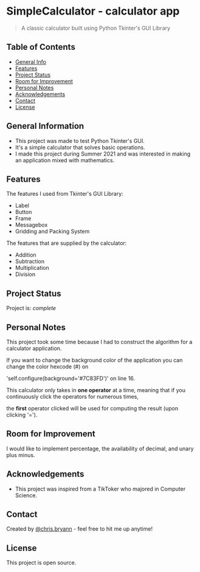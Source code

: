# SimpleCalculator - calculator app
> A classic calculator built using Python Tkinter's GUI Library

## Table of Contents
* [General Info](#general-information)
* [Features](#features)
* [Project Status](#project-status)
* [Room for Improvement](#room-for-improvement)
* [Personal Notes](#personal-notes)
* [Acknowledgements](#acknowledgements)
* [Contact](#contact)
* [License](#license)

## General Information
- This project was made to test Python Tkinter's GUI.
- It's a simple calculator that solves basic operations.
- I made this project during Summer 2021 and was interested in making an application mixed with mathematics.

## Features
The features I used from Tkinter's GUI Library:
- Label
- Button
- Frame
- Messagebox
- Gridding and Packing System

The features that are supplied by the calculator:
- Addition
- Subtraction
- Multiplication
- Division

## Project Status
Project is: _complete_

## Personal Notes
This project took some time because I had to construct the algorithm for a calculator application.

If you want to change the background color of the application you can change the color hexcode (#) on

'self.configure(background='#7C83FD')' on line 16.

This calculator only takes in **one operator** at a time, meaning that if you continuously click the operators for numerous times,

the **first** operator clicked will be used for computing the result (upon clicking '=').

## Room for Improvement
I would like to implement percentage, the availability of decimal, and unary plus minus.

## Acknowledgements
- This project was inspired from a TikToker who majored in Computer Science.

## Contact
Created by [@chris.bryann](https://www.instagram.com/chris.bryann) - feel free to hit me up anytime!

## License
This project is open source.
